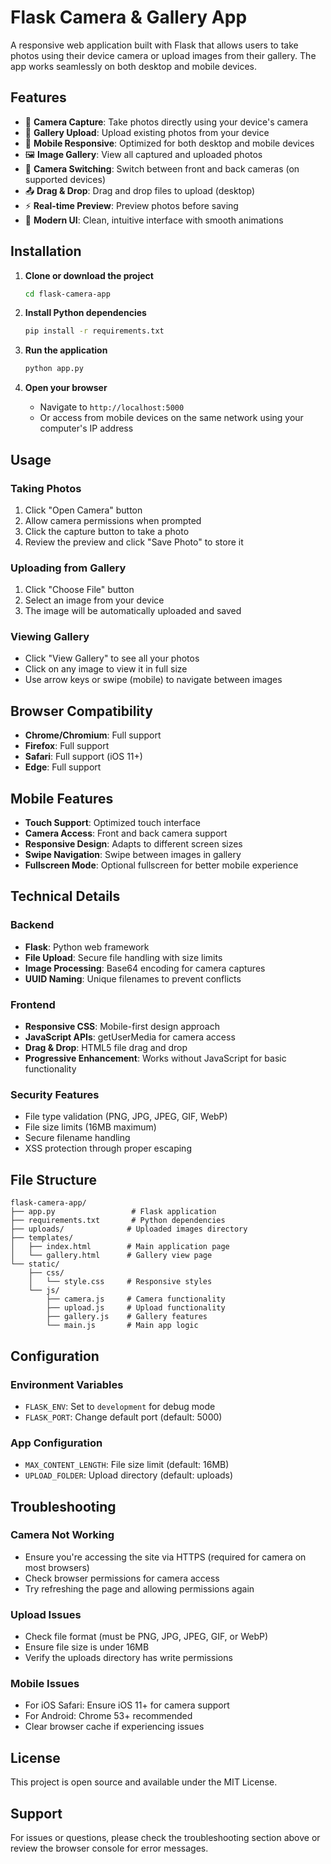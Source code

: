 # Flask Camera & Gallery App

A responsive web application built with Flask that allows users to take photos using their device camera or upload images from their gallery. The app works seamlessly on both desktop and mobile devices.

## Features

- 📸 **Camera Capture**: Take photos directly using your device's camera
- 📁 **Gallery Upload**: Upload existing photos from your device
- 📱 **Mobile Responsive**: Optimized for both desktop and mobile devices
- 🖼️ **Image Gallery**: View all captured and uploaded photos
- 🔄 **Camera Switching**: Switch between front and back cameras (on supported devices)
- 📤 **Drag & Drop**: Drag and drop files to upload (desktop)
- ⚡ **Real-time Preview**: Preview photos before saving
- 🎨 **Modern UI**: Clean, intuitive interface with smooth animations

## Installation

1. **Clone or download the project**

   ```bash
   cd flask-camera-app
   ```

2. **Install Python dependencies**

   ```bash
   pip install -r requirements.txt
   ```

3. **Run the application**

   ```bash
   python app.py
   ```

4. **Open your browser**
   - Navigate to `http://localhost:5000`
   - Or access from mobile devices on the same network using your computer's IP address

## Usage

### Taking Photos

1. Click "Open Camera" button
2. Allow camera permissions when prompted
3. Click the capture button to take a photo
4. Review the preview and click "Save Photo" to store it

### Uploading from Gallery

1. Click "Choose File" button
2. Select an image from your device
3. The image will be automatically uploaded and saved

### Viewing Gallery

- Click "View Gallery" to see all your photos
- Click on any image to view it in full size
- Use arrow keys or swipe (mobile) to navigate between images

## Browser Compatibility

- **Chrome/Chromium**: Full support
- **Firefox**: Full support
- **Safari**: Full support (iOS 11+)
- **Edge**: Full support

## Mobile Features

- **Touch Support**: Optimized touch interface
- **Camera Access**: Front and back camera support
- **Responsive Design**: Adapts to different screen sizes
- **Swipe Navigation**: Swipe between images in gallery
- **Fullscreen Mode**: Optional fullscreen for better mobile experience

## Technical Details

### Backend

- **Flask**: Python web framework
- **File Upload**: Secure file handling with size limits
- **Image Processing**: Base64 encoding for camera captures
- **UUID Naming**: Unique filenames to prevent conflicts

### Frontend

- **Responsive CSS**: Mobile-first design approach
- **JavaScript APIs**: getUserMedia for camera access
- **Drag & Drop**: HTML5 file drag and drop
- **Progressive Enhancement**: Works without JavaScript for basic functionality

### Security Features

- File type validation (PNG, JPG, JPEG, GIF, WebP)
- File size limits (16MB maximum)
- Secure filename handling
- XSS protection through proper escaping

## File Structure

```
flask-camera-app/
├── app.py                 # Flask application
├── requirements.txt       # Python dependencies
├── uploads/              # Uploaded images directory
├── templates/
│   ├── index.html        # Main application page
│   └── gallery.html      # Gallery view page
└── static/
    ├── css/
    │   └── style.css     # Responsive styles
    └── js/
        ├── camera.js     # Camera functionality
        ├── upload.js     # Upload functionality
        ├── gallery.js    # Gallery features
        └── main.js       # Main app logic
```

## Configuration

### Environment Variables

- `FLASK_ENV`: Set to `development` for debug mode
- `FLASK_PORT`: Change default port (default: 5000)

### App Configuration

- `MAX_CONTENT_LENGTH`: File size limit (default: 16MB)
- `UPLOAD_FOLDER`: Upload directory (default: uploads)

## Troubleshooting

### Camera Not Working

- Ensure you're accessing the site via HTTPS (required for camera on most browsers)
- Check browser permissions for camera access
- Try refreshing the page and allowing permissions again

### Upload Issues

- Check file format (must be PNG, JPG, JPEG, GIF, or WebP)
- Ensure file size is under 16MB
- Verify the uploads directory has write permissions

### Mobile Issues

- For iOS Safari: Ensure iOS 11+ for camera support
- For Android: Chrome 53+ recommended
- Clear browser cache if experiencing issues

## License

This project is open source and available under the MIT License.

## Support

For issues or questions, please check the troubleshooting section above or review the browser console for error messages.
